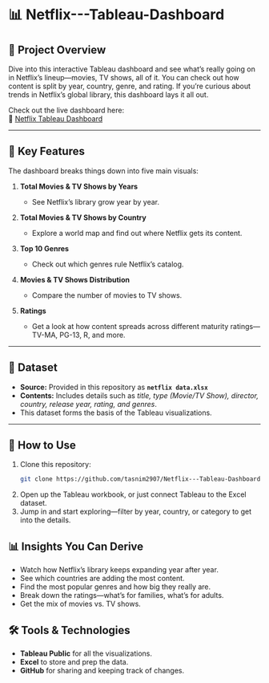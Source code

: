# 📊 Netflix---Tableau-Dashboard

## 📌 Project Overview
Dive into this interactive Tableau dashboard and see what’s really going on in Netflix’s lineup—movies, TV shows, all of it. You can check out how content is split by year, country, genre, and rating. If you’re curious about trends in Netflix’s global library, this dashboard lays it all out.

Check out the live dashboard here:  
🔗 [Netflix Tableau Dashboard](https://public.tableau.com/app/profile/tasnim.sorwar/viz/Book1_17563552138350/Netflix)

---

## 🎯 Key Features
The dashboard breaks things down into five main visuals:

1. **Total Movies & TV Shows by Years**  
   - See Netflix’s library grow year by year.

2. **Total Movies & TV Shows by Country**  
   - Explore a world map and find out where Netflix gets its content.

3. **Top 10 Genres**  
   - Check out which genres rule Netflix’s catalog.

4. **Movies & TV Shows Distribution**  
   - Compare the number of movies to TV shows.

5. **Ratings**  
   - Get a look at how content spreads across different maturity ratings—TV-MA, PG-13, R, and more.

---

## 📂 Dataset
- **Source:** Provided in this repository as **`netflix data.xlsx`**  
- **Contents:** Includes details such as *title, type (Movie/TV Show), director, country, release year, rating, and genres*.  
- This dataset forms the basis of the Tableau visualizations.  

---

## 🚀 How to Use
1. Clone this repository:
   ```bash
   git clone https://github.com/tasnim2907/Netflix---Tableau-Dashboard
2. Open up the Tableau workbook, or just connect Tableau to the Excel dataset.
3. Jump in and start exploring—filter by year, country, or category to get into the details.

## 📊 Insights You Can Derive

- Watch how Netflix’s library keeps expanding year after year.
- See which countries are adding the most content.
- Find the most popular genres and how big they really are.
- Break down the ratings—what’s for families, what’s for adults.
- Get the mix of movies vs. TV shows.

## 🛠️ Tools & Technologies

- **Tableau Public** for all the visualizations.
- **Excel** to store and prep the data.
- **GitHub** for sharing and keeping track of changes.

